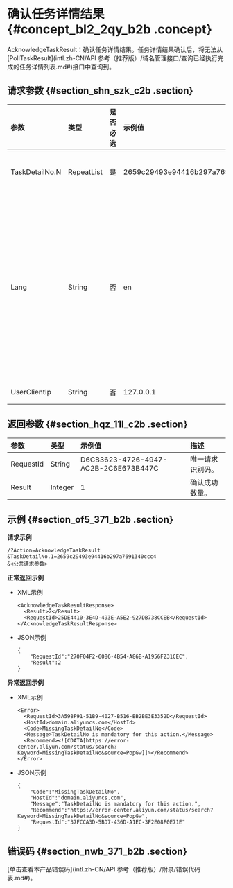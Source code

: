 # 确认任务详情结果 {#concept_bl2_2qy_b2b .concept}

AcknowledgeTaskResult：确认任务详情结果。任务详情结果确认后，将无法从[PollTaskResult](intl.zh-CN/API 参考（推荐版）/域名管理接口/查询已经执行完成的任务详情列表.md#)接口中查询到。

## 请求参数 {#section_shn_szk_c2b .section}

|参数|类型|是否必选|示例值|描述|
|:-|:-|:---|:--|:-|
|TaskDetailNo.N|RepeatList|是|2659c29493e94416b297a7691340ccc4|任务详情编号。|
|Lang|String|否|en|接口返回错误信息语言，枚举值范围：zh 中文；en 英文。默认为en。|
|UserClientIp|String|否|127.0.0.1|用户IP。|

## 返回参数 {#section_hqz_11l_c2b .section}

|参数|类型|示例值|描述|
|:-|:-|:--|:-|
|RequestId|String|D6CB3623-4726-4947-AC2B-2C6E673B447C|唯一请求识别码。|
|Result|Integer|1|确认成功数量。|

## 示例 {#section_of5_371_b2b .section}

**请求示例**

```
/?Action=AcknowledgeTaskResult
&TaskDetailNo.1=2659c29493e94416b297a7691340ccc4
&<公共请求参数>
```

**正常返回示例**

-   XML示例

    ```
    <AcknowledgeTaskResultResponse>
      <Result>2</Result>
      <RequestId>25DE4410-3E4D-493E-A5E2-927DB738CCEB</RequestId>
    </AcknowledgeTaskResultResponse>
    ```

-   JSON示例

    ```
    {
        "RequestId":"270F04F2-6086-4B54-A86B-A1956F231CEC",
        "Result":2
    }
    ```


**异常返回示例**

-   XML示例

    ```
    <Error>
      <RequestId>3A598F91-51B9-4027-B516-BB2BE3E3352D</RequestId>
      <HostId>domain.aliyuncs.com</HostId>
      <Code>MissingTaskDetailNo</Code>
      <Message>TaskDetailNo is mandatory for this action.</Message>
      <Recommend><![CDATA[https://error-center.aliyun.com/status/search?Keyword=MissingTaskDetailNo&source=PopGw]]></Recommend>
    </Error>
    ```

-   JSON示例

    ```
    {
        "Code":"MissingTaskDetailNo",
        "HostId":"domain.aliyuncs.com",
        "Message":"TaskDetailNo is mandatory for this action.",
        "Recommend":"https://error-center.aliyun.com/status/search?Keyword=MissingTaskDetailNo&source=PopGw",
        "RequestId":"37FCCA3D-5BD7-436D-A1EC-3F2E08F0E71E"
    }
    ```


## 错误码 {#section_nwb_371_b2b .section}

[单击查看本产品错误码](intl.zh-CN/API 参考（推荐版）/附录/错误代码表.md#)。


